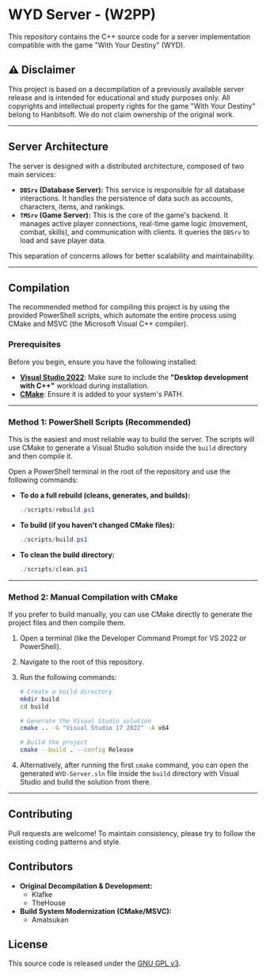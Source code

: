 # WYD Server - (W2PP)

This repository contains the C++ source code for a server implementation compatible with the game "With Your Destiny" (WYD).

## ⚠️ Disclaimer

This project is based on a decompilation of a previously available server release and is intended for educational and study purposes only. All copyrights and intellectual property rights for the game "With Your Destiny" belong to Hanbitsoft. We do not claim ownership of the original work.

---

## Server Architecture

The server is designed with a distributed architecture, composed of two main services:

*   **`DBSrv` (Database Server):** This service is responsible for all database interactions. It handles the persistence of data such as accounts, characters, items, and rankings.
*   **`TMSrv` (Game Server):** This is the core of the game's backend. It manages active player connections, real-time game logic (movement, combat, skills), and communication with clients. It queries the `DBSrv` to load and save player data.

This separation of concerns allows for better scalability and maintainability.

---

## Compilation

The recommended method for compiling this project is by using the provided PowerShell scripts, which automate the entire process using CMake and MSVC (the Microsoft Visual C++ compiler).

### Prerequisites

Before you begin, ensure you have the following installed:

*   [**Visual Studio 2022**](https://visualstudio.microsoft.com/downloads/): Make sure to include the **"Desktop development with C++"** workload during installation.
*   [**CMake**](https://cmake.org/download/): Ensure it is added to your system's PATH.

---

### Method 1: PowerShell Scripts (Recommended)

This is the easiest and most reliable way to build the server. The scripts will use CMake to generate a Visual Studio solution inside the `build` directory and then compile it.

Open a PowerShell terminal in the root of the repository and use the following commands:

*   **To do a full rebuild (cleans, generates, and builds):**
    ```powershell
    ./scripts/rebuild.ps1
    ```
*   **To build (if you haven't changed CMake files):**
    ```powershell
    ./scripts/build.ps1
    ```
*   **To clean the build directory:**
    ```powershell
    ./scripts/clean.ps1
    ```

---

### Method 2: Manual Compilation with CMake

If you prefer to build manually, you can use CMake directly to generate the project files and then compile them.

1.  Open a terminal (like the Developer Command Prompt for VS 2022 or PowerShell).
2.  Navigate to the root of this repository.
3.  Run the following commands:

    ```sh
    # Create a build directory
    mkdir build
    cd build

    # Generate the Visual Studio solution
    cmake .. -G "Visual Studio 17 2022" -A x64

    # Build the project
    cmake --build . --config Release
    ```

4.  Alternatively, after running the first `cmake` command, you can open the generated `WYD-Server.sln` file inside the `build` directory with Visual Studio and build the solution from there.

---

## Contributing

Pull requests are welcome! To maintain consistency, please try to follow the existing coding patterns and style.

## Contributors

*   **Original Decompilation & Development:**
    *   Klafke
    *   TheHouse
*   **Build System Modernization (CMake/MSVC):**
    *   Amatsukan

## License

This source code is released under the [GNU GPL v3](https://www.gnu.org/licenses/gpl-3.0.html).
